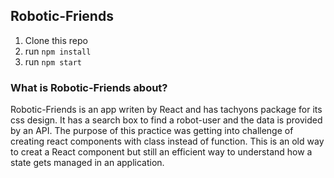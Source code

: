 ## Robotic-Friends 

1. Clone this repo
2. run `npm install`
3. run `npm start`

### What is Robotic-Friends about?

Robotic-Friends is an app writen by React and has tachyons package for its css design. 
It has a search box to find a robot-user and the data is provided by an API.
The purpose of this practice was getting into challenge of creating react components with class instead of function. This is an old way to creat a React component but still an efficient way to understand how a state gets managed in an application.







